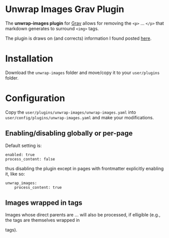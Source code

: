 # Unwrap Images Grav Plugin

The **unwrap-images plugin** for [Grav](http://github.com/getgrav/grav) allows for removing the `<p>` ... `</p>` that markdown generates to surround `<img>` tags.

The plugin is draws on (and corrects) information I found posted [here](https://discourse.getgrav.org/t/page-specific-plugin-configuration/198).

# Installation

Download the `unwrap-images` folder and move/copy it to your `user/plugins` folder.

# Configuration

Copy the `user/plugins/unwrap-images/unwrap-images.yaml` into `user/config/plugins/unwrap-images.yaml` and make your modifications.

## Enabling/disabling globally or per-page

Default setting is:

```
enabled: true
process_content: false
```

thus disabling the plugin except in pages with frontmatter explicitly enabling it, like so:

```
unwrap_images:
    process_content: true
```

## Images wrapped in <a> tags

Images whose direct parents are <a> ... </a> will also be processed, if elligible (e.g., the <a> tags are themselves wrapped in <p> tags).